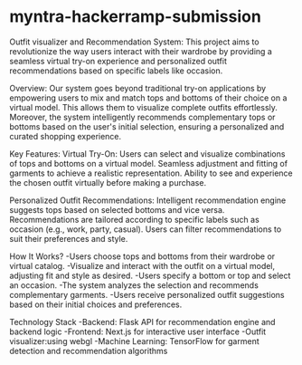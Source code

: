 # myntra-hackerramp-submission
Outfit visualizer and  Recommendation System:
This project aims to revolutionize the way users interact with their wardrobe by providing a seamless virtual try-on experience and personalized outfit recommendations based on specific labels like occasion.

Overview:
Our system goes beyond traditional try-on applications by empowering users to mix and match tops and bottoms of their choice on a virtual model. This allows them to visualize complete outfits effortlessly. Moreover, the system intelligently recommends complementary tops or bottoms based on the user's initial selection, ensuring a personalized and curated shopping experience.

Key Features:
Virtual Try-On:
Users can select and visualize combinations of tops and bottoms on a virtual model.
Seamless adjustment and fitting of garments to achieve a realistic representation.
Ability to see and experience the chosen outfit virtually before making a purchase.

Personalized Outfit Recommendations:
Intelligent recommendation engine suggests tops based on selected bottoms and vice versa.
Recommendations are tailored according to specific labels such as occasion (e.g., work, party, casual).
Users can filter recommendations to suit their preferences and style.

How It Works?
-Users choose tops and bottoms from their wardrobe or virtual catalog.
-Visualize and interact with the outfit on a virtual model, adjusting fit and style as desired.
-Users specify a bottom or top and select an occasion.
-The system analyzes the selection and recommends complementary garments.
-Users receive personalized outfit suggestions based on their initial choices and preferences.

Technology Stack
-Backend: Flask API for recommendation engine and backend logic
-Frontend: Next.js for interactive user interface
-Outfit visualizer:using webgl
-Machine Learning: TensorFlow for garment detection and recommendation algorithms
